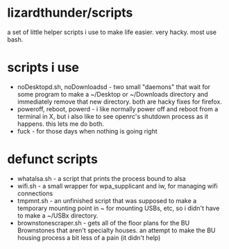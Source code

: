 # lizardthunder/scripts
a set of little helper scripts i use to make life easier. very hacky. most use bash.
# scripts i use
 * noDesktopd.sh, noDownloadsd - two small "daemons" that wait for some program to make a ~/Desktop or ~/Downloads directory and immediately remove that new directory. both are hacky fixes for firefox.
 * poweroff, reboot, powerd - i like normally power off and reboot from a terminal in X, but i also like to see openrc's shutdown process as it happens. this lets me do both.
 * fuck - for those days when nothing is going right
# defunct scripts
 * whatalsa.sh - a script that prints the process bound to alsa
 * wifi.sh - a small wrapper for wpa_supplicant and iw, for managing wifi connections
 * tmpmnt.sh - an unfinished script that was supposed to make a temporary mounting point in ~ for mounting USBs, etc, so i didn't have to make a ~/USBx directory.
 * brownstonescraper.sh - gets all of the floor plans for the BU Brownstones that aren't specialty houses. an attempt to make the BU housing process a bit less of a pain (it didn't help)
